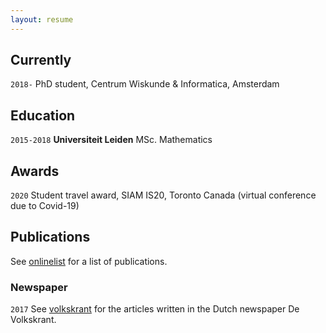 ```yaml
---
layout: resume
---
```

## Currently
`2018-`
PhD student, Centrum Wiskunde & Informatica, Amsterdam

## Education

`2015-2018`
__Universiteit Leiden__
MSc. Mathematics

## Awards

`2020`
Student travel award, SIAM IS20, Toronto Canada (virtual conference due to Covid-19)

## Publications
See [onlinelist](https://orcid.org/0000-0001-5668-5326) for a list of publications. 
<!-- A list is also available [online](https://scholar.google.co.uk/citations?user=LTOTl0YAAAAJ) -->

### Newspaper

`2017`
See [volkskrant](https://www.volkskrant.nl/auteur/francien-bossema) for the articles written in the Dutch newspaper De Volkskrant. 



<!-- ### Footer

Last updated: August 2020 -->


